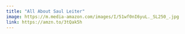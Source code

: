 ```yaml
---
title: "All About Saul Leiter"
image: https://m.media-amazon.com/images/I/51wf0nI6yuL._SL250_.jpg
link: https://amzn.to/3tQak5h
---
```


